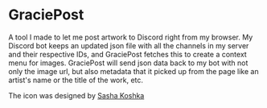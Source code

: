 # GraciePost
A tool I made to let me post artwork to Discord right from my browser. My Discord bot keeps an updated json file with all the channels in my server and their respective IDs, and GraciePost fetches this to create a context menu for images. GraciePost will send json data back to my bot with not only the image url, but also metadata that it picked up from the page like an artist's name or the title of the work, etc.

The icon was designed by [Sasha Koshka](https://github.com/sashakoshka)
